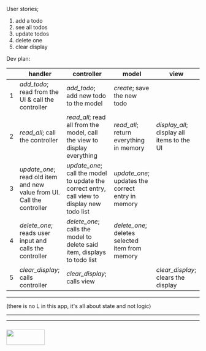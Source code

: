 User stories;  
1. add a todo  
2. see all todos  
3. update todos  
4. delete one  
5. clear display
  
Dev plan:

|    | handler | controller | model | view |  
| --- | --- | --- | --- | --- |   
| 1 | _add\_todo_; read from the UI & call the controller | _add\_todo_; add new todo to the model | _create_; save the new todo | |    
| 2 | _read\_all_; call the controller | _read\_all_; read all from the model, call the view to display everything | _read\_all_; return everything in memory | _display\_all_; display all items to the UI |  
| 3 | _update\_one_; read old item and new value from UI.  Call the controller | _update\_one_; call the model to update the correct entry, call view to display new todo list | _update\_one_; updates the correct entry in memory | |  
| 4 | _delete\_one_; reads user input and calls the controller | _delete\_one_; calls the model to delete said item, displays to todo list | _delete\_one_; deletes selected item from memory | |   
| 5 | _clear\_display_; calls controller | _clear\_display_; calls view | | _clear\_display_; clears the display |

---

(there is no L in this app, it's all about state and not logic)


___
___
### <a href="http://elewa.education/blog" target="_blank"><img src="https://user-images.githubusercontent.com/18554853/34921062-506450ae-f97d-11e7-875f-6feeb26ad72d.png" width="100" height="40"/></a>


